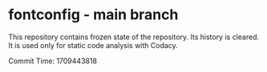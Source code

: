 # fontconfig - main branch

This repository contains frozen state of the repository.
Its history is cleared. It is used only for static code
analysis with Codacy.

Commit Time: 1709443818
